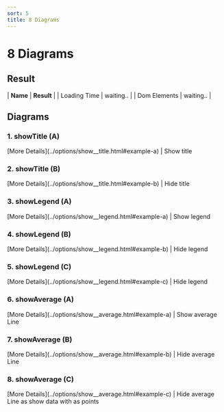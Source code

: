```yaml
---
sort: 5
title: 8 Diagrams
---
```


# 8 Diagrams

## Result

| **Name** | **Result** |
| Loading Time | <insert id='statosioLoadingTime'>waiting..</insert> |
| Dom Elements | <insert id='statosioDomElements'>waiting..</insert> |

## Diagrams

### 1. showTitle (A)

<div id="example-1">
	<script>
		d3.statosio(file,"name",["mobile"],{"showTitle":true,"viewDomId":"example-1"})
	</script>
</div>
[More Details](../options/show__title.html#example-a) | Show title

### 2. showTitle (B)

<div id="example-2">
	<script>
		d3.statosio(file,"name",["mobile"],{"showTitle":false,"viewDomId":"example-2"})
	</script>
</div>
[More Details](../options/show__title.html#example-b) | Hide title

### 3. showLegend (A)

<div id="example-3">
	<script>
		d3.statosio(file,"name",["mobile","desktop"],{"showLegend":true,"viewDomId":"example-3"})
	</script>
</div>
[More Details](../options/show__legend.html#example-a) | Show legend

### 4. showLegend (B)

<div id="example-4">
	<script>
		d3.statosio(file,"name",["mobile","desktop"],{"showLegend":false,"viewDomId":"example-4"})
	</script>
</div>
[More Details](../options/show__legend.html#example-b) | Hide legend

### 5. showLegend (C)

<div id="example-5">
	<script>
		d3.statosio(file,"name",["mobile","desktop"],{"showLegend":true,"showAverage":false,"viewDomId":"example-5"})
	</script>
</div>
[More Details](../options/show__legend.html#example-c) | Hide legend

### 6. showAverage (A)

<div id="example-6">
	<script>
		d3.statosio(file,"name",["mobile"],{"showAverage":true,"viewDomId":"example-6"})
	</script>
</div>
[More Details](../options/show__average.html#example-a) | Show average Line

### 7. showAverage (B)

<div id="example-7">
	<script>
		d3.statosio(file,"name",["mobile"],{"showAverage":false,"viewDomId":"example-7"})
	</script>
</div>
[More Details](../options/show__average.html#example-b) | Hide average Line

### 8. showAverage (C)

<div id="example-8">
	<script>
		d3.statosio(file,"name",["mobile"],{"showAverage":false,"showDataAsCircle":true,"viewDomId":"example-8"})
	</script>
</div>
[More Details](../options/show__average.html#example-c) | Hide average Line as show data with as points

